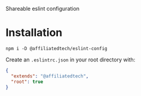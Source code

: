 Shareable eslint configuration

# Installation

```
npm i -D @affiliatedtech/eslint-config
```

Create an `.eslintrc.json` in your root directory with:

```json
{
  "extends": "@affiliatedtech",
  "root": true
}
```

